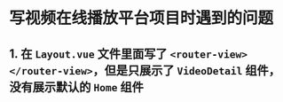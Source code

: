# 写视频在线播放平台项目时遇到的问题

## 1. 在 `Layout.vue` 文件里面写了 `<router-view></router-view>`，但是只展示了 `VideoDetail` 组件，没有展示默认的 `Home` 组件

<!--stackedit_data:
eyJoaXN0b3J5IjpbLTU4ODI1MDA2OF19
-->